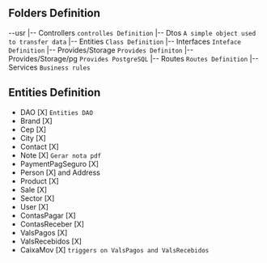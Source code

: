 ## Folders Definition
--usr
|-- Controllers `controlles Definition`
|-- Dtos `A simple object used to transfer data`
|-- Entities `Class Definition`
|-- Interfaces `Inteface Definition`
|-- Provides/Storage `Provides Definiton`
|-- Provides/Storage/pg `Provides PostgreSQL`
|-- Routes `Routes Definition`
|-- Services `Business rules`

## Entities Definition
- DAO               [X] `Entities DAO`
- Brand             [X]
- Cep               [X]
- City              [X]
- Contact           [X]
- Note              [X] `Gerar nota pdf`
- PaymentPagSeguro  [X]
- Person            [X] and Address
- Product           [X]
- Sale              [X]
- Sector            [X]
- User              [X]
- ContasPagar       [X]
- ContasReceber     [X]
- ValsPagos         [X]
- ValsRecebidos     [X]
- CaixaMov          [X] `triggers on ValsPagos and ValsRecebidos`